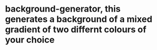 # background-generator, this generates a background of a mixed gradient of two differnt colours of your choice
